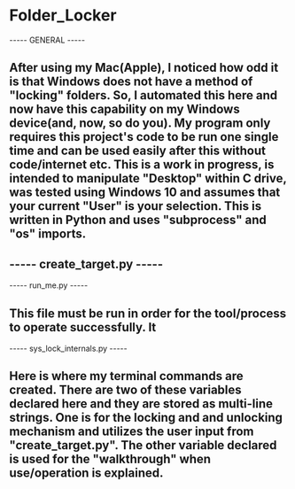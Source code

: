 # Folder_Locker

----- GENERAL -----

After using my Mac(Apple), I noticed how odd it is that Windows does not have a method of "locking" folders. So, I 
automated this here and now have this capability on my Windows device(and, now, so do you). My program only requires 
this project's code to be run one single time and can be used easily after this without code/internet etc. This is
a work in progress, is intended to manipulate "Desktop" within C drive, was tested using Windows 10 and assumes that your current "User" is your selection. This is written in Python and uses "subprocess" and "os" imports.
-------------------

----- create_target.py -----
----------------------------

----- run_me.py -----

This file must be run in order for the tool/process to operate successfully. It 
---------------------

----- sys_lock_internals.py -----

Here is where my terminal commands are created. There are two of these variables declared here and they are stored as
multi-line strings. One is for the locking and and unlocking mechanism and utilizes the user input from "create_target.py". 
The other variable declared is used for the "walkthrough" when use/operation is explained.
---------------------------------
